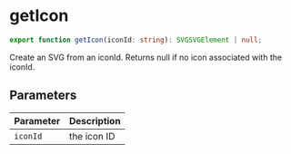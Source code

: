 <!--
 * @Author: haifeng.lu haifeng.lu@ly.com
 * @Date: 2022-12-20 10:45:18
 * @LastEditors: haifeng.lu
 * @LastEditTime: 2022-12-20 10:45:20
 * @Description: 
-->
# getIcon

```ts
export function getIcon(iconId: string): SVGSVGElement | null;
```

Create an SVG from an iconId. Returns null if no icon associated with the iconId.

## Parameters

| Parameter | Description |
|-----------|-------------|
| `iconId` | the icon ID |

